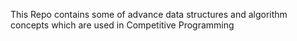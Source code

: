 This Repo contains some of advance data structures and algorithm concepts which are used in Competitive Programming
